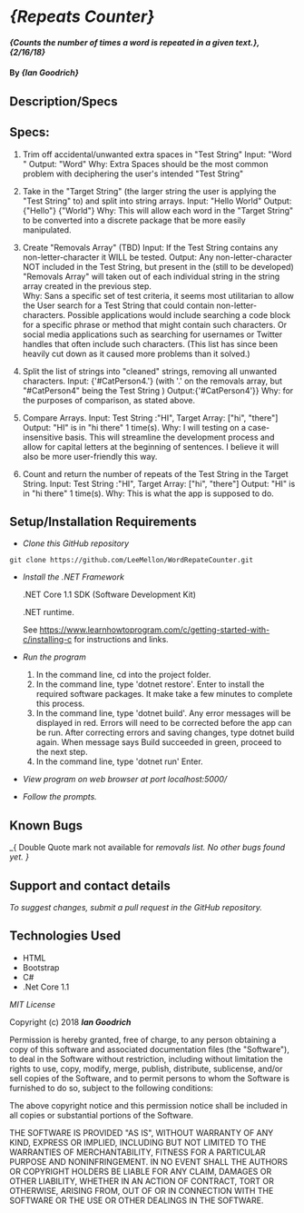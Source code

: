 # _{Repeats Counter}_

#### _{Counts the number of times a word is repeated in a given text.}, {2/16/18}_

#### By _**{Ian Goodrich}**_

## Description/Specs

## Specs: ##
  1. Trim off accidental/unwanted extra spaces in "Test String"
  Input: "Word "
  Output: "Word"
  Why: Extra Spaces should be the most common problem with deciphering the user's intended "Test String"

  2. Take in the "Target String" (the larger string the user is applying the "Test String" to) and split into string arrays.
  Input: "Hello World"
  Output: {"Hello"} {"World"}
  Why: This will allow each word in the "Target String" to be converted into a discrete package that be more easily manipulated.

  3. Create "Removals Array" (TBD)
  Input: If the Test String contains any non-letter-character it WILL be tested.
  Output: Any non-letter-character NOT included in the Test String, but present in the (still to be developed) "Removals Array" will taken out of each individual string in the string array created in the previous step.  
  Why: Sans a specific set of test criteria, it seems most utilitarian to allow the User search for  a Test String that could contain non-letter-characters. Possible applications would include searching a code block for a specific phrase or method that might contain such characters. Or social media applications such as searching for usernames or Twitter handles that often include such characters. (This list has since been heavily cut down as it caused more problems than it solved.)

  4. Split the list of strings into "cleaned" strings, removing all unwanted characters.
  Input: {'#CatPerson4.'} (with '.' on the removals array, but "#CatPerson4" being the Test String )
  Output:{'#CatPerson4'}}
  Why: for the purposes of comparison, as stated above.

  5. Compare Arrays.
  Input: Test String :"HI", Target Array: ["hi", "there"]
  Output: "HI" is in "hi there" 1 time(s).
  Why: I will testing on a case-insensitive basis. This will streamline the development process and allow for capital letters at the beginning of sentences. I believe it will also be more user-friendly this way.

  6. Count and return the number of repeats of the Test String in the Target String.
  Input: Test String :"HI", Target Array: ["hi", "there"]
  Output: "HI" is in "hi there" 1 time(s).
  Why: This is what the app is supposed to do.

## Setup/Installation Requirements


* _Clone this GitHub repository_

```
git clone https://github.com/LeeMellon/WordRepateCounter.git
```

* _Install the .NET Framework_

  .NET Core 1.1 SDK (Software Development Kit)

  .NET runtime.

  See https://www.learnhowtoprogram.com/c/getting-started-with-c/installing-c for instructions and links.

* _Run the program_
  1. In the command line, cd into the project folder.
  2. In the command line, type 'dotnet restore'. Enter to install the required software packages.  It make take a few minutes to complete this process.
  3. In the command line, type 'dotnet build'. Any error messages will be displayed in red.  Errors will need to be corrected before the app can be run. After correcting errors and saving changes, type dotnet build again.  When message says Build succeeded in green, proceed to the next step.
  4. In the command line, type 'dotnet run' Enter.

* _View program on web browser at port localhost:5000/_

* _Follow the prompts._

## Known Bugs

_{ Double Quote mark not available for _removals list. No other bugs found yet. }_

## Support and contact details


_To suggest changes, submit a pull request in the GitHub repository._

## Technologies Used

* HTML
* Bootstrap
* C#
* .Net Core 1.1

*MIT License*

Copyright (c) 2018 **_Ian Goodrich_**

Permission is hereby granted, free of charge, to any person obtaining a copy
of this software and associated documentation files (the "Software"), to deal
in the Software without restriction, including without limitation the rights
to use, copy, modify, merge, publish, distribute, sublicense, and/or sell
copies of the Software, and to permit persons to whom the Software is
furnished to do so, subject to the following conditions:

The above copyright notice and this permission notice shall be included in all
copies or substantial portions of the Software.

THE SOFTWARE IS PROVIDED "AS IS", WITHOUT WARRANTY OF ANY KIND, EXPRESS OR
IMPLIED, INCLUDING BUT NOT LIMITED TO THE WARRANTIES OF MERCHANTABILITY,
FITNESS FOR A PARTICULAR PURPOSE AND NONINFRINGEMENT. IN NO EVENT SHALL THE
AUTHORS OR COPYRIGHT HOLDERS BE LIABLE FOR ANY CLAIM, DAMAGES OR OTHER
LIABILITY, WHETHER IN AN ACTION OF CONTRACT, TORT OR OTHERWISE, ARISING FROM,
OUT OF OR IN CONNECTION WITH THE SOFTWARE OR THE USE OR OTHER DEALINGS IN THE
SOFTWARE.
